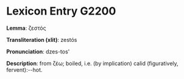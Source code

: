 # Lexicon Entry G2200

**Lemma**: ζεστός

**Transliteration (xlit)**: zestós

**Pronunciation**: dzes-tos'

**Description**:
from ζέω; boiled, i.e. (by implication) calid (figuratively, fervent):--hot.
